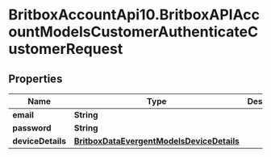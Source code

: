 # BritboxAccountApi10.BritboxAPIAccountModelsCustomerAuthenticateCustomerRequest

## Properties
Name | Type | Description | Notes
------------ | ------------- | ------------- | -------------
**email** | **String** |  | 
**password** | **String** |  | 
**deviceDetails** | [**BritboxDataEvergentModelsDeviceDetails**](BritboxDataEvergentModelsDeviceDetails.md) |  | 


